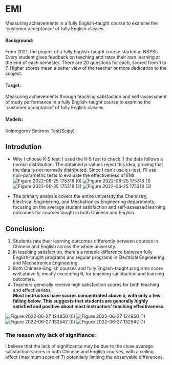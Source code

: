 # EMI
 Measuring achievements in a fully English-taught course to examine the 'customer acceptance' of fully English classes.

#### Background: 
From 2021, the project of a fully English-taught course started at NSYSU. Every student gives feedback on teaching and rates their own learning at the end of each semester. There are 20 questions for each, scored from 1 to 7. Higher scores mean a better view of the teacher or more dedication to the subject.

#### Target: 
Measuring achievements through teaching satisfaction and self-assessment of study performance in a fully English-taught course to examine the 'customer acceptance' of fully English classes.

#### Models: 
Kolmogorov Smirnov Test(Scipy)

## Introdution 
- Why I choose K-S test: I used the K-S test to check if the data follows a normal distribution. The obtained p-values reject this idea, proving that the data is not normally distributed. Since I can't use a t-test, I'll use non-parametric tests to evaluate the effectiveness of EMI.
![Figure 2022-06-25 175318 (0)](https://github.com/WSY-Samuel/EMI/assets/87291914/158368c9-3365-4b32-bdec-2f6e5b63944e)
![Figure 2022-06-25 175318 (1)](https://github.com/WSY-Samuel/EMI/assets/87291914/d5ed6e62-0fe1-4a10-abad-445ada94edfd)  
![Figure 2022-06-25 175318 (2)](https://github.com/WSY-Samuel/EMI/assets/87291914/aee50772-ba4e-425c-a1d4-584f4a5d9e85)
![Figure 2022-06-25 175318 (3)](https://github.com/WSY-Samuel/EMI/assets/87291914/7c0e673e-8006-4f5b-9ea7-187e33e339c5)  

- The primary analysis covers the entire university,the Chemistry, Electrical Engineering, and Mechatronics Engineering departments, focusing on the average student satisfaction and self-assessed learning outcomes for courses taught in both Chinese and English.

## Conclusion:
1. Students rate their learning outcomes differently between courses in Chinese and English across the whole university.
2. In teaching satisfaction, there's a notable difference between fully English-taught programs and regular programs in Electrical Engineering and Mechatronics Engineering.
3. Both Chinese-English courses and fully English-taught programs score well above 5, mostly exceeding 6, for teaching satisfaction and learning outcomes.
4. Teachers generally receive high satisfaction scores for both teaching and effectiveness.  
**Most instructors have scores concentrated above 5, with only a few falling below. This suggests that students are generally highly satisfied and positive about most instructors' teaching effectiveness.**

![Figure 2022-06-27 124850 (0)](https://github.com/WSY-Samuel/EMI/assets/87291914/8e53df4c-b09a-426c-a672-e35194afafd2)
![Figure 2022-06-27 124850 (1)](https://github.com/WSY-Samuel/EMI/assets/87291914/08affeb0-34af-4c41-80d5-320d8353787f)  
![Figure 2022-06-27 132542 (0)](https://github.com/WSY-Samuel/EMI/assets/87291914/a2f70d66-2964-4f9a-a680-aadf4bff527a)
![Figure 2022-06-27 132542 (1)](https://github.com/WSY-Samuel/EMI/assets/87291914/61f6a038-1786-4b56-975b-f99d2272d165)  

### The reason why lack of signifiance:
I believe that the lack of significance may be due to the close average satisfaction scores in both Chinese and English courses, with a ceiling effect (maximum score of 7) potentially limiting the observable differences.
